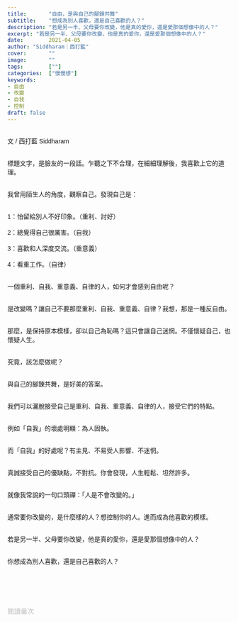 ```yaml
---
title:       "自由，是與自己的腳鍊共舞"
subtitle:    "想成為別人喜歡，還是自己喜歡的人？"
description: "若是另一半、父母要你改變，他是真的愛你，還是愛那個想像中的人？"
excerpt: "若是另一半、父母要你改變，他是真的愛你，還是愛那個想像中的人？"
date:        2021-04-05
author: "Siddharam｜西打藍"
cover:       ""
image:       ""
tags:        [""]
categories:  ["慢慢想"]
keywords:
- 自由
- 改變
- 自我
- 控制
draft: false
---
```


<article style="font-family: 'Noto Sans TC', '微軟正黑體', sans-serif; font-weight: 300;">

<br>文 / 西打藍 Siddharam<br><br>

標題文字，是臉友的一段話。乍聽之下不合理，在細細理解後，我喜歡上它的道理。<br><br>

我曾用陌生人的角度，觀察自己。發現自己是：<br><br>

1：怕留給別人不好印象。（重利、討好）<br><br>
2：總覺得自己很厲害。（自我）<br><br>
3：喜歡和人深度交流。（重意義）<br><br>
4：看重工作。（自律）<br><br>

一個重利、自我、重意義、自律的人，如何才會感到自由呢？<br><br>

是改變嗎？讓自己不要那麼重利、自我、重意義、自律？我想，那是一種反自由。<br><br>

那麼，是保持原本模樣，卻以自己為恥嗎？這只會讓自己迷惘。不僅懷疑自己，也懷疑人生。<br><br>

究竟，該怎麼做呢？<br><br>

與自己的腳鍊共舞，是好美的答案。<br><br>

我們可以灑脫接受自己是重利、自我、重意義、自律的人，接受它們的特點。<br><br>

例如「自我」的壞處明顯：為人固執。<br><br>

而「自我」的好處呢？有主見、不易受人影響、不迷惘。<br><br>

真誠接受自己的優缺點，不對抗。你會發現，人生輕鬆、坦然許多。<br><br>

就像我常說的一句口頭禪：「人是不會改變的。」<br><br>

通常要你改變的，是什麼樣的人？想控制你的人。進而成為他喜歡的模樣。<br><br>

若是另一半、父母要你改變，他是真的愛你，還是愛那個想像中的人？<br><br>

你想成為別人喜歡，還是自己喜歡的人？<br><br>





<br><br><br>

</article>

<div style="color: #bfbfbf; font-size: 15px;" id="busuanzi_container_page_pv">
  閱讀量<span id="busuanzi_value_page_pv"></span>次
</div>

<script src="../../js/post.js"></script>




